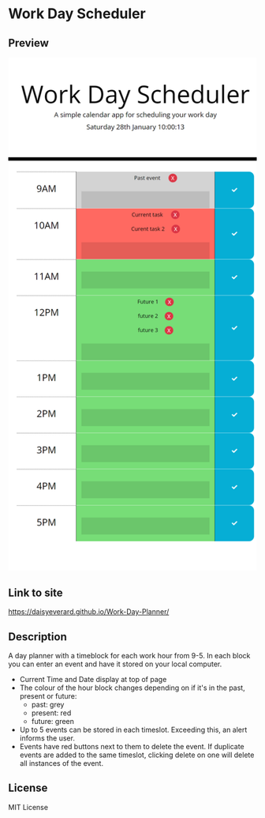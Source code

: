 # Work Day Scheduler

## Preview

<p align="center">
  <img src=".\assets\images\preview.png" width="700" alt="screenshot of site">
</p>

## Link to site

https://daisyeverard.github.io/Work-Day-Planner/

## Description

A day planner with a timeblock for each work hour from 9-5. In each block you can enter an event and have it stored on your local computer.

- Current Time and Date display at top of page
- The colour of the hour block changes depending on if it's in the past, present or future:
    - past: grey
    - present: red
    - future: green 
- Up to 5 events can be stored in each timeslot. Exceeding this, an alert informs the user. 
- Events have red buttons next to them to delete the event. If duplicate events are added to the same timeslot, clicking delete on one will delete all instances of the event. 

## License

MIT License


